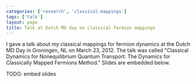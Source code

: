 ```yaml
---
categories: ['research', 'classical-mappings']
tags: ['talk']
layout: page
title: Talk at Dutch MD day on classical fermion mappings
---
```


I gave a talk about my classical mappings for fermion dynamics at the Dutch
MD Day in Groningen, NL on March 23, 2012. The talk was called "Classical
Dynamics for Nonequilibrium Quantum Transport: The Dynamics for Classically
Mapped Fermions Method." Slides are embedded below.

TODO: embed slides
